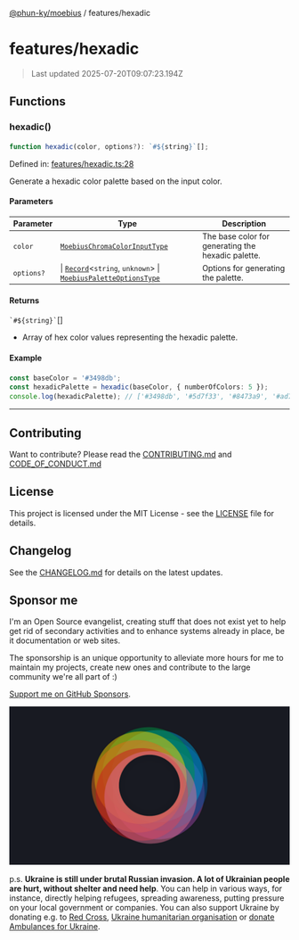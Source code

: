 [@phun-ky/moebius](../README.md) / features/hexadic

# features/hexadic

> Last updated 2025-07-20T09:07:23.194Z

##

## Functions

### hexadic()

```ts
function hexadic(color, options?): `#${string}`[];
```

Defined in: [features/hexadic.ts:28](https://github.com/phun-ky/moebius/blob/main/src/features/hexadic.ts#L28)

Generate a hexadic color palette based on the input color.

#### Parameters

| Parameter  | Type                                                                                                                                                                                        | Description                                        |
| ---------- | ------------------------------------------------------------------------------------------------------------------------------------------------------------------------------------------- | -------------------------------------------------- |
| `color`    | [`MoebiusChromaColorInputType`](../types.md#moebiuschromacolorinputtype)                                                                                                                    | The base color for generating the hexadic palette. |
| `options?` | \| [`Record`](https://www.typescriptlang.org/docs/handbook/utility-types.html#recordkeys-type)<`string`, `unknown`> \| [`MoebiusPaletteOptionsType`](../types.md#moebiuspaletteoptionstype) | Options for generating the palette.                |

#### Returns

`` `#${string}` ``\[]

- Array of hex color values representing the hexadic palette.

#### Example

```ts
const baseColor = '#3498db';
const hexadicPalette = hexadic(baseColor, { numberOfColors: 5 });
console.log(hexadicPalette); // ['#3498db', '#5d7f33', '#8473a9', '#ad7a95', '#db3434']
```

---

## Contributing

Want to contribute? Please read the [CONTRIBUTING.md](https://github.com/phun-ky/moebius/blob/main/CONTRIBUTING.md) and [CODE_OF_CONDUCT.md](https://github.com/phun-ky/moebius/blob/main/CODE_OF_CONDUCT.md)

## License

This project is licensed under the MIT License - see the [LICENSE](https://github.com/phun-ky/moebius/blob/main/LICENSE) file for details.

## Changelog

See the [CHANGELOG.md](https://github.com/phun-ky/moebius/blob/main/CHANGELOG.md) for details on the latest updates.

## Sponsor me

I'm an Open Source evangelist, creating stuff that does not exist yet to help get rid of secondary activities and to enhance systems already in place, be it documentation or web sites.

The sponsorship is an unique opportunity to alleviate more hours for me to maintain my projects, create new ones and contribute to the large community we're all part of :)

[Support me on GitHub Sponsors](https://github.com/sponsors/phun-ky).

![logo](https://github.com/phun-ky/moebius/blob/main/public/images/logo/logo-ring.png?raw=true)

p.s. **Ukraine is still under brutal Russian invasion. A lot of Ukrainian people are hurt, without shelter and need help**. You can help in various ways, for instance, directly helping refugees, spreading awareness, putting pressure on your local government or companies. You can also support Ukraine by donating e.g. to [Red Cross](https://www.icrc.org/en/donate/ukraine), [Ukraine humanitarian organisation](https://savelife.in.ua/en/donate-en/#donate-army-card-weekly) or [donate Ambulances for Ukraine](https://www.gofundme.com/f/help-to-save-the-lives-of-civilians-in-a-war-zone).
